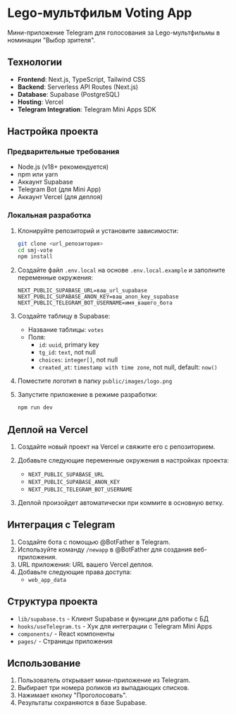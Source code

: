 # Lego-мультфильм Voting App

Мини-приложение Telegram для голосования за Lego-мультфильмы в номинации "Выбор зрителя".

## Технологии

- **Frontend**: Next.js, TypeScript, Tailwind CSS
- **Backend**: Serverless API Routes (Next.js)
- **Database**: Supabase (PostgreSQL)
- **Hosting**: Vercel
- **Telegram Integration**: Telegram Mini Apps SDK

## Настройка проекта

### Предварительные требования

- Node.js (v18+ рекомендуется)
- npm или yarn
- Аккаунт Supabase
- Telegram Bot (для Mini App)
- Аккаунт Vercel (для деплоя)

### Локальная разработка

1. Клонируйте репозиторий и установите зависимости:
   ```bash
   git clone <url_репозитория>
   cd smj-vote
   npm install
   ```

2. Создайте файл `.env.local` на основе `.env.local.example` и заполните переменные окружения:
   ```
   NEXT_PUBLIC_SUPABASE_URL=ваш_url_supabase
   NEXT_PUBLIC_SUPABASE_ANON_KEY=ваш_anon_key_supabase
   NEXT_PUBLIC_TELEGRAM_BOT_USERNAME=имя_вашего_бота
   ```

3. Создайте таблицу в Supabase:
   - Название таблицы: `votes`
   - Поля:
     - `id`: `uuid`, primary key
     - `tg_id`: `text`, not null
     - `choices`: `integer[]`, not null
     - `created_at`: `timestamp with time zone`, not null, default: `now()`

4. Поместите логотип в папку `public/images/logo.png`

5. Запустите приложение в режиме разработки:
   ```bash
   npm run dev
   ```

## Деплой на Vercel

1. Создайте новый проект на Vercel и свяжите его с репозиторием.

2. Добавьте следующие переменные окружения в настройках проекта:
   - `NEXT_PUBLIC_SUPABASE_URL`
   - `NEXT_PUBLIC_SUPABASE_ANON_KEY`
   - `NEXT_PUBLIC_TELEGRAM_BOT_USERNAME`

3. Деплой произойдет автоматически при коммите в основную ветку.

## Интеграция с Telegram

1. Создайте бота с помощью @BotFather в Telegram.
2. Используйте команду `/newapp` в @BotFather для создания веб-приложения.
3. URL приложения: URL вашего Vercel деплоя.
4. Добавьте следующие права доступа:
   - `web_app_data`

## Структура проекта

- `lib/supabase.ts` - Клиент Supabase и функции для работы с БД
- `hooks/useTelegram.ts` - Хук для интеграции с Telegram Mini Apps
- `components/` - React компоненты
- `pages/` - Страницы приложения

## Использование

1. Пользователь открывает мини-приложение из Telegram.
2. Выбирает три номера роликов из выпадающих списков.
3. Нажимает кнопку "Проголосовать".
4. Результаты сохраняются в базе Supabase.
